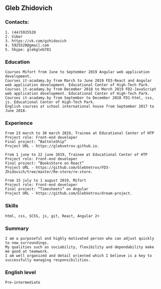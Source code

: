 ## Gleb Zhidovich

### Сontacts: 
    1. (44)5925520
    2. Viber
    3. https://vk.com/gzhidovich
    4. 5925520@gmail.com
    5. Skype: glebgleb781

### Education
    Сourses Mifort from June to September 2019 Angular web application development.
    Сourses it-acadamy.by from March to June 2019 FD3-React and Angular web application development. Educational Center of High-Tech Park.
    Сourses it-acadamy.by from December 2018 to March 2019 FD2-JavaScript web application development. Educational Center of High-Tech Park.
    Сourses it-acadamy.by from September to December 2018 FD1-html, css, js. Educational Center of High-Tech Park.
    English courses at school international house from September 2017 to June 2018.

### Experience
    From 23 march to 30 march 2019, Trainee at Educational Center of HTP
    Project role: Front-end developer
    Final project: “BatteleShip” 
    Project URL - https://glebvetrov.github.io.
    
    From 1 june to 22 june 2019, Trainee at Educational Center of HTP
    Project role: Front-end developer
    Final project: “BooksStore on React” 
    Project URL - https://github.com/GlebVetrov/FD3-Zhidovich/tree/master/Re-store/re-store.
    
    From 15 july to 1 august 2019, Mifort
    Project role: Front-end developer
    Final project: “Timesheets” on Angular
    Project URL - https://github.com/GlebVetrov/dream-project.

### Skills
    html, css, SCSS, js, git, React, Angular 2+
    
### Summary
    I am a purposeful and highly motivated person who can adjust quickly to new surroundings. 
    My qualities such as sociability, flexibility and dependability make me good at teamwork. 
    I am well organized and detail oriented which I believe is a key to successfully managing responsibilities. 
    
### English level
    Pre-intermediate
